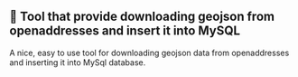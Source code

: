 ## 🔧 Tool that provide downloading geojson from openaddresses and insert it into MySQL 
A nice, easy to use tool for downloading geojson data from openaddresses and inserting it into MySql database. 